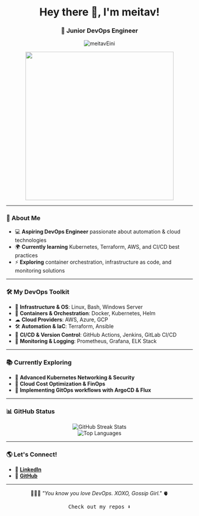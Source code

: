 <h1 align="center">Hey there 👋, I'm meitav!</h1>
<h3 align="center">🚀 Junior DevOps Engineer</h3>

<p align="center">
  <img src="https://komarev.com/ghpvc/?username=your-github-username&label=Profile%20Views&color=0e75b6&style=flat" alt="meitavEini" />
</p>

<p align="center">
  <img width="400" src="https://media0.giphy.com/media/v1.Y2lkPTc5MGI3NjExYzg1eDUwNGdxemhncXU1eG1nOG9kNzV1YjByc2MyNWkzeXkybzRlNCZlcD12MV9pbnRlcm5hbF9naWZfYnlfaWQmY3Q9Zw/ZUEaJDyaHNP5m/giphy.gif">
</p>

---

### 🌟 About Me

- 💻 **Aspiring DevOps Engineer** passionate about automation & cloud technologies
- 🌍 **Currently learning** Kubernetes, Terraform, AWS, and CI/CD best practices
- ⚡ **Exploring** container orchestration, infrastructure as code, and monitoring solutions

---

### 🛠 My DevOps Toolkit

- 🔹 **Infrastructure & OS**: Linux, Bash, Windows Server  
- 🐳 **Containers & Orchestration**: Docker, Kubernetes, Helm  
- ☁ **Cloud Providers**: AWS, Azure, GCP  
- 🛠 **Automation & IaC**: Terraform, Ansible  
- 🚀 **CI/CD & Version Control**: GitHub Actions, Jenkins, GitLab CI/CD  
- 📡 **Monitoring & Logging**: Prometheus, Grafana, ELK Stack  

---

### 📚 Currently Exploring

- 🔹 **Advanced Kubernetes Networking & Security**  
- 🔹 **Cloud Cost Optimization & FinOps**  
- 🔹 **Implementing GitOps workflows with ArgoCD & Flux**  

---

### 📊 GitHub Status

<p align="center">
  <img src="https://github-readme-streak-stats.herokuapp.com/?user=your-github-username&theme=tokyonight&hide_border=true" alt="GitHub Streak Stats" />
  <br>
  <img src="https://github-readme-stats.vercel.app/api/top-langs/?username=your-github-username&layout=compact&theme=tokyonight&hide_border=true" alt="Top Languages" />
</p>

---

### 🌎 Let's Connect!

- 💼 **[LinkedIn](https://www.linkedin.com/in/meitav-eini-959276263?utm_source=share&utm_campaign=share_via&utm_content=profile&utm_medium=ios_app)**  
- 📂 **[GitHub](https://github.com/meitavEini)**  

---
<p align="center">👩🏻‍💻 <i>"You know you love DevOps. XOXO, Gossip Girl."</i> 🫀</p>

<p align="center"><samp>Check out my repos ⬇️</samp></p>
